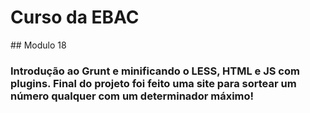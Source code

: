 # Curso da EBAC 

﻿## Modulo 18
### Introdução ao Grunt e minificando o LESS, HTML e JS com plugins. Final do projeto foi feito uma site para sortear um número qualquer com um determinador máximo!
